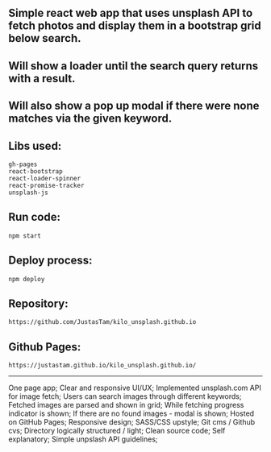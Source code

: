 ## Simple react web app that uses unsplash API to fetch photos and display them in a bootstrap grid below search.

## Will show a loader until the search query returns with a result.
## Will also show a pop up modal if there were none matches via the given keyword.

## Libs used:
	gh-pages
	react-bootstrap
	react-loader-spinner
	react-promise-tracker
	unsplash-js

## Run code:
	npm start

## Deploy process:
	npm deploy

## Repository:
	https://github.com/JustasTam/kilo_unsplash.github.io

## Github Pages:
	https://justastam.github.io/kilo_unsplash.github.io/
	
--------------------------------------------------------

One page app;
Clear and responsive UI/UX;
Implemented unsplash.com API for image fetch;
Users can search images through different keywords;
Fetched images are parsed and shown in grid;
While fetching progress indicator is shown;
If there are no found images - modal is shown;
Hosted on GitHub Pages;
Responsive design;
SASS/CSS upstyle;
Git cms / Github cvs;
Directory logically structured / light;
Clean source code;
Self explanatory;
Simple unpslash API guidelines;